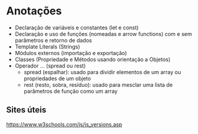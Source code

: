 # Anotações
 
- Declaração de variáveis e constantes (let e const)
- Declaração e uso de funções (nomeadas e arrow functions) com e sem parâmetros e retorno de dados
- Template Literals (Strings)
- Módulos externos (importação e exportação)
- Classes (Propriedade e Métodos usando orientação a Objetos)
- Operador ... (spread ou rest)
  - spread (espalhar): usado para dividir elementos de um array ou propriedades de um objeto
  - rest (resto, sobra, resíduo): usado para mesclar uma lista de parâmetros de função como um array


## Sites úteis
https://www.w3schools.com/js/js_versions.asp

